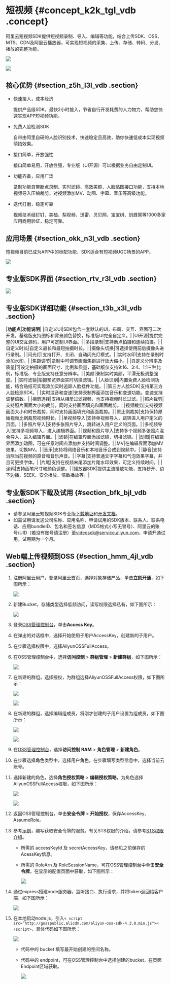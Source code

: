 # 短视频 {#concept_k2k_tgl_vdb .concept}

阿里云短视频SDK提供短视频录制、导入、编辑等功能，结合上传SDK、OSS、MTS、CDN及阿里云播放器，可实现短视频的采集、上传、存储、转码、分发、播放的完整功能。

![](http://static-aliyun-doc.oss-cn-hangzhou.aliyuncs.com/assets/img/4435/15675117942143_zh-CN.png)

![](http://static-aliyun-doc.oss-cn-hangzhou.aliyuncs.com/assets/img/4435/15675117942144_zh-CN.png)

## 核心优势 {#section_z5h_l3l_vdb .section}

-   快速接入，成本经济

    提供产品级SDK，最快2小时接入，节省自行开发耗费的人力物力，帮助您快速实现APP短视频功能。

-   免费人脸检测SDK

    自带由阿里自研的人脸识别技术，快速稳定且高效，助你快速低成本实现视频萌拍效果。

-   接口简单，开放强性

    接口简单易用，开放性强，专业版（UI开源）可以根据业务自由定制UI。

-   功能齐备，应用广泛

    录制功能自带断点录制、实时滤镜、高效美颜、人脸贴图接口功能，支持本地视频导入压缩裁剪，对视频添加MV、动图、字幕、音乐等高级功能。

-   迭代打磨，稳定可靠

    视频技术经钉钉、美柚、梨视频、迅雷、贝贝网、宝宝树、蚂蜂窝等1000多家应用商用验证，稳定可靠。


## 应用场景 {#section_okk_n3l_vdb .section}

短视频目前已成为APP中的标配功能，SDK适合有短视频UGC场景的APP。

![](http://static-aliyun-doc.oss-cn-hangzhou.aliyuncs.com/assets/img/4435/15675117942145_zh-CN.png)

## 专业版SDK界面 {#section_rtv_r3l_vdb .section}

![](http://static-aliyun-doc.oss-cn-hangzhou.aliyuncs.com/assets/img/4435/15675117952146_zh-CN.png)

## 专业版SDK详细功能 {#section_t3b_x3l_vdb .section}

|**功能点**|**功能说明**|
|自定义UI|SDK包含一套默认的UI，布局、交互、界面可二次开发，基础版支持图标和背景颜色替换，标准版UI完全自定义。|
|UI开源|提供完整的UI交互源码，用户可定制UI界面。|
|多段录制|支持断点拍摄和连续拍摄。|
|自定义时长|自定义最长和最短拍摄时长。|
|摄像头切换|可选择使用前后摄像头进行录制。|
|闪光灯|支持打开、关闭、自动闪光灯模式。|
|实时水印|支持在录制时添加水印。|
|焦距调节|录制中可调节画面焦距进行放大缩小。|
|自定义分辨率及质量|可设定拍摄的画面尺寸、比例和质量，基础版仅支持9:16、3:4、1:1三种比例，标准版、专业版支持任意分辨率。|
|美颜|录制实时美颜，平滑无极调整强度。|
|实时滤镜|拍摄预览界面实时切换滤镜。|
|人脸识别|内置免费人脸检测功能，结合贴纸可实现添加实时追踪人脸挂件功能。|
|第三方人脸SDK|支持第三方人脸检测SDK。|
|实时混音和变速|支持录制界面添加音乐和变速功能。变速支持调整倍数。|
|相册选择|支持从相册过滤视频，也支持视频时长过滤。|
|照片裁剪|支持照片画面大小的裁剪，同时支持画面填充和画面裁剪。|
|视频裁剪|支持视频画面大小和时长裁剪，同时支持画面填充和画面裁剪。|
|原比例裁剪|支持保持原始视频比例裁剪视频时长。|
|单视频导入|支持单视频导入，跳转进入用户定义的页面。|
|多照片导入|支持多张照片导入，跳转进入用户定义的页面。|
|多视频导入|支持多视频导入，进入编辑界面。|
|视频和照片导入|支持多个视频多张照片混合导入，进入编辑界面。|
|滤镜|在编辑界面添加滤镜，切换滤镜。|
|动图|在编辑界面添加动图，可在任意时间点添加并支持时间调整。|
|MV|在编辑界面添加MV效果，切换MV。|
|音乐|支持将网络音乐和本地音乐合成到视频中。|
|静音|支持消除当前视频的原音和音乐声音。|
|字幕|支持普通文字字幕和气泡效果字幕，并且可更换字体。|
|片尾|支持在视频末尾添加片尾水印效果，可定义持续时间。|
|涂鸦|支持画笔尺寸和颜色调整。|
|播放器SDK|提供主流播放功能，支持秒开、边下边播、SEEK、安全播放、倍数播放等。|

## 专业版SDK下载及试用 {#section_bfk_bjl_vdb .section}

-   请参见阿里云短视频SDK专业版[下载地址](https://help.aliyun.com/document_detail/51992.html)和[开发文档](https://help.aliyun.com/document_detail/53407.html)。
-   如需试用请发送公司名称、应用名称、申请试用的SDK版本、联系人、联系电话、应用bundleID、包名和签名信息（MD5格式小写无冒号）、阿里云的账号/UID（若没有账号请注册）至[videosdk@service.aliyun.com](mailto:videosdk@service.aliyun.com)，申请开通试用，试用期为一个月。

## Web端上传视频到OSS {#section_hmm_4jl_vdb .section}

1.  注册阿里云用户，登录阿里云首页，选择对象存储产品，单击**立刻开通**，如下图所示：

    ![](http://static-aliyun-doc.oss-cn-hangzhou.aliyuncs.com/assets/img/4435/15675117952149_zh-CN.png)

2.  新建Bucket，存储类型选择低频访问，读写权限选择私有，如下图所示：

    ![](http://static-aliyun-doc.oss-cn-hangzhou.aliyuncs.com/assets/img/4435/15675117952150_zh-CN.png)

3.  登录[OSS管理控制台](https://oss.console.aliyun.com/)，单击**Access Key**。
4.  在弹出的对话框中，选择开始使用子用户AccessKey，创建新的子用户。
5.  在步骤选择权限中，选择AliyunOSSFullAccess。
6.  在OSS管理控制台中，选择**访问控制** \> **群组管理** \> **新建群组**，如下图所示：

    ![](http://static-aliyun-doc.oss-cn-hangzhou.aliyuncs.com/assets/img/4435/15675117952153_zh-CN.png)

7.  在新建的群组，选择授权，为群组选择AliyunOSSFullAccess权限，如下图所示：

    ![](http://static-aliyun-doc.oss-cn-hangzhou.aliyuncs.com/assets/img/4435/15675117952155_zh-CN.png)

    ![](http://static-aliyun-doc.oss-cn-hangzhou.aliyuncs.com/assets/img/4435/15675117952156_zh-CN.png)

8.  在新建的群组，选择编辑组成员，将刚才创建的子用户设置为组成员，如下图所示：

    ![](http://static-aliyun-doc.oss-cn-hangzhou.aliyuncs.com/assets/img/4435/15675117952157_zh-CN.png)

    ![](http://static-aliyun-doc.oss-cn-hangzhou.aliyuncs.com/assets/img/4435/15675117952158_zh-CN.png)

9.  在[OSS管理控制台](https://oss.console.aliyun.com/)，选择**访问控制 RAM** \> **角色管理** \> **新建角色**。
10. 在步骤选择角色类型中，选择用户角色。在步骤填写类型信息中，选择当前云账号。
11. 选择新建的角色，选择**角色授权策略** \> **编辑授权策略**，为角色选择AliyunOSSFullAccess权限，如下图所示：

    ![](http://static-aliyun-doc.oss-cn-hangzhou.aliyuncs.com/assets/img/4435/15675117952161_zh-CN.png)

    ![](http://static-aliyun-doc.oss-cn-hangzhou.aliyuncs.com/assets/img/4435/15675117952163_zh-CN.png)

12. 返回OSS管理控制台，单击**安全令牌** \> **开始授权**，保存AccessKey、AssumeRole。
13. 参考[示例](https://help.aliyun.com/document_detail/28800.html)，编写获取安全令牌的服务。有关STS权限的介绍，请参考[STS权限介绍](https://help.aliyun.com/document_detail/56286.html?spm=a2c4g.11186623.2.14.qU6vRF)。
    -   所需的 accessKeyId 及 secretAccessKey，请参见之前保存的AcessKey信息。
    -   所需的 RoleArn 及 RoleSessionName，可在OSS管理控制台中单击**安全令牌**，在显示的配置页面中获取，如下图所示：

        ![](http://static-aliyun-doc.oss-cn-hangzhou.aliyuncs.com/assets/img/4435/15675117952165_zh-CN.png)

14. 通过express搭建node服务器，监听接口、执行请求，并将token返回给客户端，如下图所示：

    ![](http://static-aliyun-doc.oss-cn-hangzhou.aliyuncs.com/assets/img/4435/15675117952166_zh-CN.png)

15. 在本地启动node.js，引入`< script src=”http://gosspublic.alicdn.com/aliyun-oss-sdk-4.3.0.min.js">< /script>`，具体代码如下图所示：

    ![](http://static-aliyun-doc.oss-cn-hangzhou.aliyuncs.com/assets/img/4435/15675117962167_zh-CN.png)

    -   代码中的 bucket 填写最开始创建的空间名称。
    -   代码中的 endpoint，可在OSS管理控制台中选择创建的bucket，在页面Endpoint区域获取。

        ![](http://static-aliyun-doc.oss-cn-hangzhou.aliyuncs.com/assets/img/4435/15675117962168_zh-CN.png)



